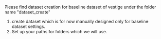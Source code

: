 Please find dataset creation for baseline dataset of vestige under the folder name
"dataset_create"

1. create dataset which is for now manually designed only for baseline dataset settings.
2. Set up your paths for folders which we will use. 
